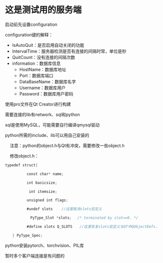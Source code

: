 # 这是测试用的服务端

启动前先设置configuration

configuration键的解释：

- IsAutoQuit：是否启用自动关闭的功能
- IntervalTime：服务器检测是否有连接的间隔时常，单位是秒
- QuitCount：没有连接的间隔次数
- information：数据库信息
  - HostName：数据库地址
  - Port：数据库端口
  - DataBaseName：数据库名字
  - Username：数据库用户
  - Password：数据库用户密码
    
    

使用pro文件在Qt Creator进行构建

需要连接的lib有network、sql和python

sql是使用MySQL，可能需要自行编译qmysql驱动

python所需的include、lib可以用自己安装的

    注意：python的object.h与Qt有冲突，需要修改一些object.h

    修改object.h：

```C
typedef struct{    

　　　　　　const char* name;    

　　　　　　int basicsize;   

　　　　　　 int itemsize;    

　　　　　　unsigned int flags;

　　　　　　#undef slots    //这里取消slots宏定义

　　　　　　　PyType_Slot *slots;　 /* terminated by slot==0. */

　　　　　　#define slots Q_SLOTS　　//这里恢复slots宏定义与QT中QObjectDefs.h中一致

　　} PyType_Spec;
```

python安装pytorch、torchvision、PIL库



暂时多个客户端连接是有问题的
